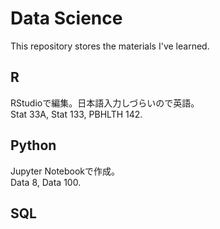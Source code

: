 # Data Science

This repository stores the materials I've learned.  

## R
RStudioで編集。日本語入力しづらいので英語。  
Stat 33A, Stat 133, PBHLTH 142.

## Python
Jupyter Notebookで作成。  
Data 8, Data 100.

## SQL
